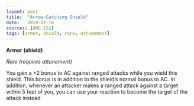 ```yaml
---
layout: post
title:  "Arrow-Catching Shield"
date:   2019-12-16
sources: [DMG.152]
tags: [armor, shield, rare, attunement]
---
```


**Armor (shield)**

*Rare (requires attunement)*

You gain a +2 bonus to AC against ranged attacks while you wield this shield. This bonus is in addition to the shield’s normal bonus to AC. In addition, whenever an attacker makes a ranged attack against a target within 5 feet of you, you can use your reaction to become the target of the attack instead.